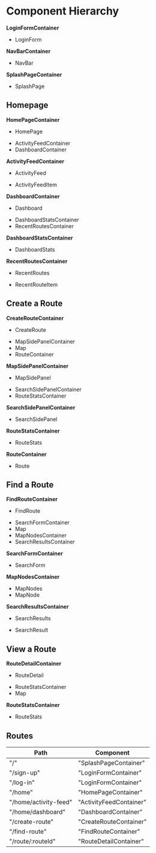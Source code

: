 # Component Hierarchy

**LoginFormContainer**
 - LoginForm

**NavBarContainer**
 - NavBar

**SplashPageContainer**
 - SplashPage

## Homepage

**HomePageContainer**
 - HomePage
  + ActivityFeedContainer
  + DashboardContainer

**ActivityFeedContainer**
 - ActivityFeed
  + ActivityFeedItem

**DashboardContainer**
 - Dashboard
  + DashboardStatsContainer
  + RecentRoutesContainer

**DashboardStatsContainer**
 - DashboardStats

**RecentRoutesContainer**
 - RecentRoutes
  + RecentRouteItem

## Create a Route

**CreateRouteContainer**
 - CreateRoute
  + MapSidePanelContainer
  + Map
  + RouteContainer

**MapSidePanelContainer**
 - MapSidePanel
  + SearchSidePanelContainer
  + RouteStatsContainer

**SearchSidePanelContainer**
 - SearchSidePanel

**RouteStatsContainer**
 - RouteStats

**RouteContainer**
  - Route

## Find a Route

**FindRouteContainer**
 - FindRoute
  + SearchFormContainer
  + Map
  + MapNodesContainer
  + SearchResultsContainer

**SearchFormContainer**
 - SearchForm

**MapNodesContainer**
 - MapNodes
  - MapNode

**SearchResultsContainer**
 - SearchResults
  + SearchResult

## View a Route

**RouteDetailContainer**
 - RouteDetail
  + RouteStatsContainer
  + Map

**RouteStatsContainer**
 - RouteStats

## Routes

|Path   | Component   |
|-------|-------------|
| "/" | "SplashPageContainer" |
| "/sign-up" | "LoginFormContainer" |
| "/log-in" | "LoginFormContainer" |
| "/home" | "HomePageContainer" |
| "/home/activity-feed" | "ActivityFeedContainer" |
| "/home/dashboard" | "DashboardContainer" |
| "/create-route" | "CreateRouteContainer" |
| "/find-route" | "FindRouteContainer" |
| "/route/:routeId" | "RouteDetailContainer" |
